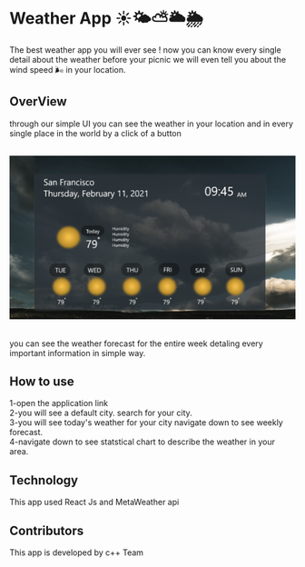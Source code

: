 # Weather App ☀️🌤⛅️🌥🌦

The best weather app you will ever see ! now you can know every single detail about the weather before your picnic we will even tell you about
the wind speed 🌬 in your location.

## OverView

through our simple UI you can see the weather in your location and in every single place in the world by a click of a button <br><br>

![weather](weather-app.png) <br><br>

you can see the weather forecast for the entire week detaling every important information in simple way. <br>

## How to use

1-open the application link <br>
2-you will see a default city. search for your city.<br>
3-you will see today's weather for your city navigate down to see weekly forecast.<br>
4-navigate down to see statstical chart to describe the weather in your area.<br>

## Technology

This app used React Js and MetaWeather api

## Contributors

This app is developed by c++ Team
